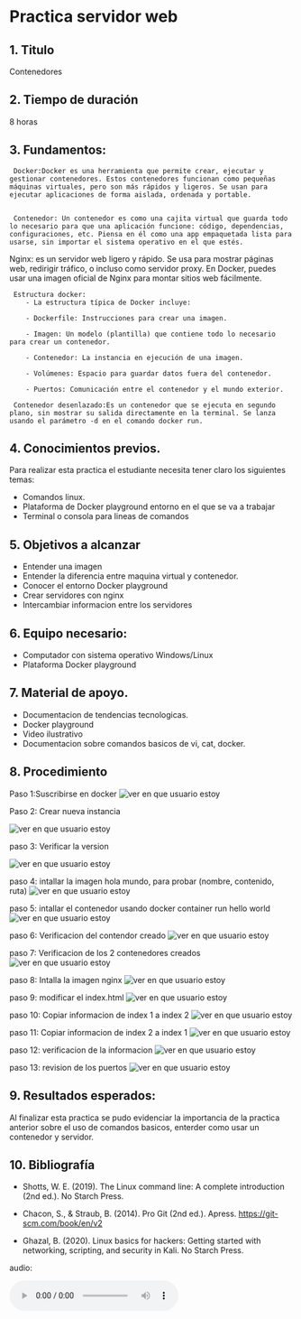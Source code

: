 # Practica servidor web
## 1. Titulo
Contenedores 
## 2. Tiempo de duración
8 horas 
## 3. Fundamentos:
     Docker:Docker es una herramienta que permite crear, ejecutar y gestionar contenedores. Estos contenedores funcionan como pequeñas máquinas virtuales, pero son más rápidos y ligeros. Se usan para ejecutar aplicaciones de forma aislada, ordenada y portable.


     Contenedor: Un contenedor es como una cajita virtual que guarda todo lo necesario para que una aplicación funcione: código, dependencias, configuraciones, etc. Piensa en él como una app empaquetada lista para usarse, sin importar el sistema operativo en el que estés.

   Nginx: es un servidor web ligero y rápido. Se usa para mostrar páginas web, redirigir tráfico, o incluso como servidor proxy. En Docker, puedes usar una imagen oficial de Nginx para montar sitios web fácilmente.

     Estructura docker:
        - La estructura típica de Docker incluye:

        - Dockerfile: Instrucciones para crear una imagen.

        - Imagen: Un modelo (plantilla) que contiene todo lo necesario para crear un contenedor.

        - Contenedor: La instancia en ejecución de una imagen.

        - Volúmenes: Espacio para guardar datos fuera del contenedor.

        - Puertos: Comunicación entre el contenedor y el mundo exterior.
     
     Contenedor desenlazado:Es un contenedor que se ejecuta en segundo plano, sin mostrar su salida directamente en la terminal. Se lanza usando el parámetro -d en el comando docker run.


## 4. Conocimientos previos.
   
Para realizar esta practica el estudiante necesita tener claro los siguientes temas:
- Comandos linux.
- Plataforma de Docker playground entorno en el que se va a trabajar 
- Terminal o consola para lineas de comandos

## 5. Objetivos a alcanzar
   
- Entender una imagen
- Entender la diferencia entre maquina virtual y contenedor.
- Conocer el entorno Docker playground
- Crear servidores con nginx 
- Intercambiar informacion entre los servidores
## 6. Equipo necesario:
  
- Computador con sistema operativo Windows/Linux
- Plataforma Docker playground

## 7. Material de apoyo.
   
- Documentacion de tendencias tecnologicas.
- Docker playground
- Video ilustrativo
- Documentacion sobre comandos basicos de vi, cat, docker.
  
## 8. Procedimiento

Paso 1:Suscribirse en docker  ![ver en que usuario estoy](images/image1.png)


Paso 2: Crear nueva instancia

![ver en que usuario estoy](images/image2.png)

paso 3: Verificar la version

![ver en que usuario estoy](images/image3.png)

paso 4: intallar la imagen hola mundo, para probar (nombre, contenido, ruta)
![ver en que usuario estoy](images/image4.png)

paso 5: intallar el contenedor usando docker container run hello world
![ver en que usuario estoy](images/image5.png)

paso 6: Verificacion del contendor creado
![ver en que usuario estoy](images/image6.png)

paso 7: Verificacion de los 2 contenedores creados
![ver en que usuario estoy](images/image7.png)

paso 8: Intalla la imagen nginx
![ver en que usuario estoy](images/image8.png)


paso 9: modificar el index.html 
![ver en que usuario estoy](images/image9.png)

paso 10: Copiar informacion de index 1 a index 2
![ver en que usuario estoy](images/image10.png)


paso 11: Copiar informacion de index 2 a index 1
![ver en que usuario estoy](images/image11.png)

paso 12: verificacion de la informacion
![ver en que usuario estoy](images/image12.png)

paso 13: revision de los puertos 
![ver en que usuario estoy](images/image13.png)

## 9. Resultados esperados:
    
Al finalizar esta practica se pudo evidenciar la importancia de la practica anterior sobre el uso de comandos basicos, enterder como usar un contenedor y servidor.


## 10. Bibliografía
    
- Shotts, W. E. (2019). The Linux command line: A complete introduction (2nd ed.). No Starch Press.

- Chacon, S., & Straub, B. (2014). Pro Git (2nd ed.). Apress. https://git-scm.com/book/en/v2

- Ghazal, B. (2020). Linux basics for hackers: Getting started with networking, scripting, and security in Kali. No Starch Press.



audio:

<audio controls>
  <source src="media/nota.ogg" type="audio/ogg">
 
</audio>
